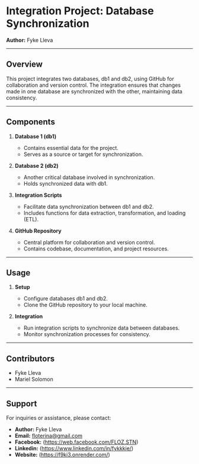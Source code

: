 # Integration Project: Database Synchronization

**Author:** Fyke Lleva

---

## Overview

This project integrates two databases, db1 and db2, using GitHub for collaboration and version control. The integration ensures that changes made in one database are synchronized with the other, maintaining data consistency.

---

## Components

1. **Database 1 (db1)**
   - Contains essential data for the project.
   - Serves as a source or target for synchronization.

2. **Database 2 (db2)**
   - Another critical database involved in synchronization.
   - Holds synchronized data with db1.

3. **Integration Scripts**
   - Facilitate data synchronization between db1 and db2.
   - Includes functions for data extraction, transformation, and loading (ETL).

4. **GitHub Repository**
   - Central platform for collaboration and version control.
   - Contains codebase, documentation, and project resources.

---

## Usage

1. **Setup**
   - Configure databases db1 and db2.
   - Clone the GitHub repository to your local machine.

2. **Integration**
   - Run integration scripts to synchronize data between databases.
   - Monitor synchronization processes for consistency.

---

## Contributors

- Fyke Lleva
- Mariel Solomon

---


## Support

For inquiries or assistance, please contact:

- **Author:** Fyke Lleva
- **Email:** floterina@gmail.com
- **Facebook:** (https://web.facebook.com/FLOZ.STN)
- **Linkedin:** (https://www.linkedin.com/in/fykkkie/)
- **Website:** (https://f9ki3.onrender.com/)

